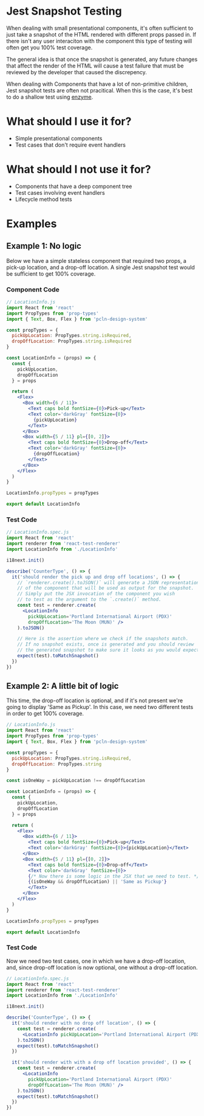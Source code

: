 # Jest Snapshot Testing
When dealing with small presentational components, it's often sufficient to just take a snapshot of the HTML rendered with different props passed in. If there isn't any user interaciton with the component this type of testing will often get you 100% test coverage.

The general idea is that once the snapshot is generated, any future changes that affect the render of the HTML will cause a test failure that must be reviewed by the developer that caused the discrepency.

When dealing with Components that have a lot of non-primitive children, Jest snapshot tests are often not pracitical. When this is the case, it's best to do a shallow test using [enzyme](../enzyme/Overview.md).

# What should I use it for?
- Simple presentational components
- Test cases that don't require event handlers

# What should I not use it for?
- Components that have a deep component tree
- Test cases involving event handlers
- Lifecycle method tests

# Examples

## Example 1: No logic

Below we have a simple stateless component that required two props, a pick-up location, and a drop-off location. A single Jest snapshot test would be sufficient to get 100% coverage.

### Component Code
```jsx
// LocationInfo.js
import React from 'react'
import PropTypes from 'prop-types'
import { Text, Box, Flex } from 'pcln-design-system'

const propTypes = {
  pickUpLocation: PropTypes.string.isRequired,
  dropOffLocation: PropTypes.string.isRequired
}

const LocationInfo = (props) => {
  const {
    pickUpLocation,
    dropOffLocation
  } = props

  return (
    <Flex>
      <Box width={6 / 11}>
        <Text caps bold fontSize={0}>Pick-up</Text>
        <Text color='darkGray' fontSize={0}>
          {pickUpLocation}
        </Text>
      </Box>
      <Box width={5 / 11} pl={[0, 2]}>
        <Text caps bold fontSize={0}>Drop-off</Text>
        <Text color='darkGray' fontSize={0}>
          {dropOffLocation}
        </Text>
      </Box>
    </Flex>
  )
}

LocationInfo.propTypes = propTypes

export default LocationInfo

```

### Test Code
```jsx
// LocationInfo.spec.js
import React from 'react'
import renderer from 'react-test-renderer'
import LocationInfo from './LocationInfo'

i18next.init()

describe('CounterType', () => {
  it('should render the pick up and drop off locations', () => {
    // `renderer.create().toJSON()` will generate a JSON representation
    // of the component that will be used as output for the snapshot.
    // Simply put the JSX invocation of the component you wish
    // to test as the argument to the `.create()` method.
    const test = renderer.create(
      <LocationInfo
        pickUpLocation='Portland International Airport (PDX)'
        dropOffLocation='The Moon (MUN)' />
    ).toJSON()

    // Here is the assertion where we check if the snapshots match.
    // If no snapshot exists, once is generated and you should review
    // the generated snapshot to make sure it looks as you would expect.
    expect(test).toMatchSnapshot()
  })
})
```

## Example 2: A little bit of logic

This time, the drop-off location is optional, and if it's not present we're going to
display 'Same as Pickup'. In this case, we need two different tests in order to get 100% coverage.

```jsx
// LocationInfo.js
import React from 'react'
import PropTypes from 'prop-types'
import { Text, Box, Flex } from 'pcln-design-system'

const propTypes = {
  pickUpLocation: PropTypes.string.isRequired,
  dropOffLocation: PropTypes.string
}

const isOneWay = pickUpLocation !== dropOffLocation

const LocationInfo = (props) => {
  const {
    pickUpLocation,
    dropOffLocation
  } = props

  return (
    <Flex>
      <Box width={6 / 11}>
        <Text caps bold fontSize={0}>Pick-up</Text>
        <Text color='darkGray' fontSize={0}>{pickUpLocation}</Text>
      </Box>
      <Box width={5 / 11} pl={[0, 2]}>
        <Text caps bold fontSize={0}>Drop-off</Text>
        <Text color='darkGray' fontSize={0}>
        {/* Now there is some logic in the JSX that we need to test. */}
        {(isOneWay && dropOffLocation) || 'Same as Pickup'}
        </Text>
      </Box>
    </Flex>
  )
}

LocationInfo.propTypes = propTypes

export default LocationInfo

```


### Test Code

Now we need two test cases, one in which we have a drop-off location, and, since drop-off location is now optional, one without a drop-off location.

```jsx
// LocationInfo.spec.js
import React from 'react'
import renderer from 'react-test-renderer'
import LocationInfo from './LocationInfo'

i18next.init()

describe('CounterType', () => {
  it('should render with no drop off location', () => {
    const test = renderer.create(
      <LocationInfo pickUpLocation='Portland International Airport (PDX)' />
    ).toJSON()
    expect(test).toMatchSnapshot()
  })

  it('should render with with a drop off location provided', () => {
    const test = renderer.create(
      <LocationInfo
        pickUpLocation='Portland International Airport (PDX)'
        dropOffLocation='The Moon (MUN)' />
    ).toJSON()
    expect(test).toMatchSnapshot()
  })
})
```
